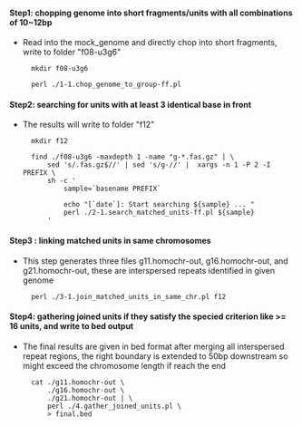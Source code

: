 
#### Step1: chopping genome into short fragments/units with all combinations of 10~12bp
* Read into the mock_genome and directly chop into short fragments, write to folder "f08-u3g6"
	
		mkdir f08-u3g6
		
		perl ./1-1.chop_genome_to_group-ff.pl


#### Step2: searching for units with at least 3 identical base in front
* The results will write to folder "f12"

		mkdir f12
		
		find ./f08-u3g6 -maxdepth 1 -name "g-*.fas.gz" | \
		    sed 's/.fas.gz$//' | sed 's/g-//' |  xargs -n 1 -P 2 -I PREFIX \
		    sh -c '
		        sample=`basename PREFIX`
			
		    	echo "[`date`]: Start searching ${sample} ... "
				perl ./2-1.search_matched_units-ff.pl ${sample}
		    '


#### Step3 : linking matched units in same chromosomes
* This step generates three files g11.homochr-out, g16.homochr-out, and g21.homochr-out, these are interspersed repeats identified in given genome
	
		perl ./3-1.join_matched_units_in_same_chr.pl f12


#### Step4: gathering joined units if they satisfy the specied criterion like >= 16 units, and write to bed output
* The final results are given in bed format after merging all interspersed repeat regions, the right boundary is extended to 50bp downstream so might exceed the chromosome length if reach the end
	
		cat ./g11.homochr-out \
		    ./g16.homochr-out \
		    ./g21.homochr-out | \
		    perl ./4.gather_joined_units.pl \
		    > final.bed


